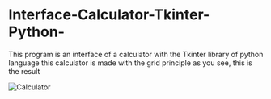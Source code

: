 # Interface-Calculator-Tkinter-Python-
This program is an interface of a calculator with the Tkinter library of python language this calculator is made with the grid principle as you see, this is the result




![Calculator](https://github.com/Chamrah/Interface-Calculator-Tkinter-Python-/assets/147912275/e2da0611-7876-410a-8b2b-b69cece9fd94)
